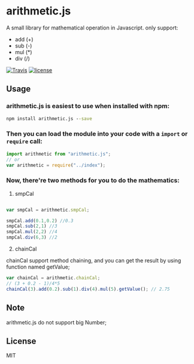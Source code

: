 
# arithmetic.js

A small library for mathematical operation in Javascript. only support:

+ add (+)
+ sub (-)
+ mul (*)
+ div (/)

[![Travis](https://img.shields.io/travis/rust-lang/rust.svg)]()
[![license](https://img.shields.io/github/license/mashape/apistatus.svg)]()


## Usage

### arithmetic.js is easiest to use when installed with npm:

```cmd
npm install arithmetic.js --save
```

### Then you can load the module into your code with a `import` or `require` call:

```js
import arithmetic from "arithmetic.js";
// or
var arithmetic = require("../index");
```

### Now, there're two methods for you to do the mathematics:

1. smpCal

```js

var smpCal = arithmetic.smpCal;

smpCal.add(0.1,0.2) //0.3
smpCal.sub(2,1) //3
smpCal.mul(2,2) //4
smpCal.div(6,3) //2
```

2. chainCal

chainCal support method chaining, and you can get the result by using function named getValue;

```js
var chainCal = arithmetic.chainCal;
// (3 + 0.2 - 1)/4*5
chainCal(3).add(0.2).sub(1).div(4).mul(5).getValue(); // 2.75
```


## Note
arithmetic.js do not support big Number;

## License
MIT

